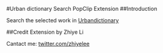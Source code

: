 #Urban dictionary Search PopClip Extension
##Introduction

Search the selected work in [Urbandictionary](http://www.urbandictionary.com/)

##Credit
Extension by Zhiye Li

Cantact me: [twitter.com/zhiyelee](https://twitter.com/zhiyelee)
